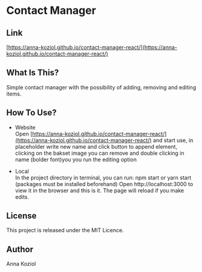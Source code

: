 # Contact Manager

## Link
[https://anna-koziol.github.io/contact-manager-react/](https://anna-koziol.github.io/contact-manager-react/)

## What Is This?
Simple contact manager with the possibility of adding, removing and editing items.

## How To Use?
* Website <br>
Open [https://anna-koziol.github.io/contact-manager-react/](https://anna-koziol.github.io/contact-manager-react/) and start use, in placeholder write new name and click button to append element, clicking on the bakset image you can remove and double clicking in name (bolder font)you you run the editing option

* Local <br>
In the project directory in terminal, you can run:
npm start or yarn start (packages must be installed beforehand)
Open http://localhost:3000 to view it in the browser and this is it.
The page will reload if you make edits.

## License
This project is released under the MIT Licence.

## Author
Anna Koziol